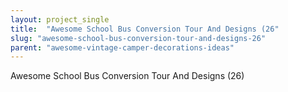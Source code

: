 ```yaml
---
layout: project_single
title:  "Awesome School Bus Conversion Tour And Designs (26"
slug: "awesome-school-bus-conversion-tour-and-designs-26"
parent: "awesome-vintage-camper-decorations-ideas"
---
```

Awesome School Bus Conversion Tour And Designs (26)